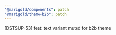 ```yaml
---
"@marigold/components": patch
"@marigold/theme-b2b": patch
---
```


[DSTSUP-53]:feat: text variant muted for b2b theme
